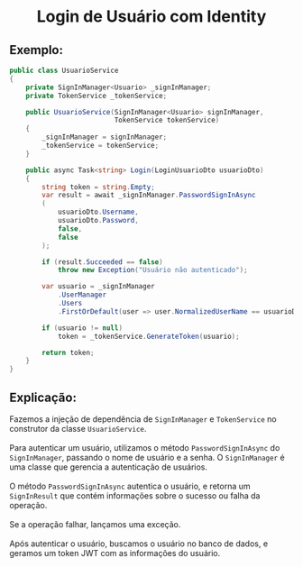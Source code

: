 <h1 align="center">Login de Usuário com Identity</h1>

<h2>Exemplo:</h2>

```csharp
public class UsuarioService
{
    private SignInManager<Usuario> _signInManager;
    private TokenService _tokenService;

    public UsuarioService(SignInManager<Usuario> signInManager, 
                          TokenService tokenService)
    {
        _signInManager = signInManager;
        _tokenService = tokenService;
    }

    public async Task<string> Login(LoginUsuarioDto usuarioDto)
    {
        string token = string.Empty;
        var result = await _signInManager.PasswordSignInAsync
        (
            usuarioDto.Username, 
            usuarioDto.Password, 
            false, 
            false
        );

        if (result.Succeeded == false)
            throw new Exception("Usuário não autenticado");

        var usuario = _signInManager
            .UserManager
            .Users
            .FirstOrDefault(user => user.NormalizedUserName == usuarioDto.Username.ToUpper());

        if (usuario != null)
            token = _tokenService.GenerateToken(usuario);

        return token;
    }
}
```

<h2>Explicação:</h2>

<p>
    Fazemos a injeção de dependência de <code>SignInManager</code> e <code>TokenService</code> no construtor da classe <code>UsuarioService</code>.
    <br><br>
    Para autenticar um usuário, utilizamos o método <code>PasswordSignInAsync</code> do <code>SignInManager</code>, passando o nome de usuário e a senha.
    O <code>SignInManager</code> é uma classe que gerencia a autenticação de usuários.
    <br><br>
    O método <code>PasswordSignInAsync</code> autentica o usuário, e retorna um <code>SignInResult</code> que contém informações sobre o sucesso ou falha da operação.
    <br><br>
    Se a operação falhar, lançamos uma exceção.
    <br><br>
    Após autenticar o usuário, buscamos o usuário no banco de dados, e geramos um token JWT com as informações do usuário.
</p>
